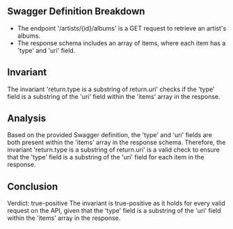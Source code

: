 ## Swagger Definition Breakdown
- The endpoint '/artists/{id}/albums' is a GET request to retrieve an artist's albums.
- The response schema includes an array of items, where each item has a 'type' and 'uri' field.

## Invariant
The invariant 'return.type is a substring of return.uri' checks if the 'type' field is a substring of the 'uri' field within the 'items' array in the response.

## Analysis
Based on the provided Swagger definition, the 'type' and 'uri' fields are both present within the 'items' array in the response schema. Therefore, the invariant 'return.type is a substring of return.uri' is a valid check to ensure that the 'type' field is a substring of the 'uri' field for each item in the response.

## Conclusion
Verdict: true-positive
The invariant is true-positive as it holds for every valid request on the API, given that the 'type' field is a substring of the 'uri' field within the 'items' array in the response.
